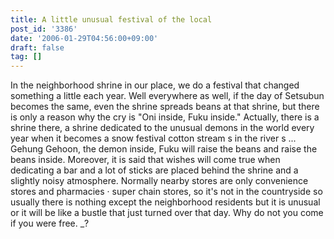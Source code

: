 ```yaml
---
title: A little unusual festival of the local
post_id: '3386'
date: '2006-01-29T04:56:00+09:00'
draft: false
tag: []
---
```


In the neighborhood shrine in our place, we do a festival that changed something a little each year. Well everywhere as well, if the day of Setsubun becomes the same, even the shrine spreads beans at that shrine, but there is only a reason why the cry is "Oni inside, Fuku inside." Actually, there is a shrine there, a shrine dedicated to the unusual demons in the world every year when it becomes a snow festival cotton stream s in the river s ... Gehung Gehoon, the demon inside, Fuku will raise the beans and raise the beans inside. Moreover, it is said that wishes will come true when dedicating a bar and a lot of sticks are placed behind the shrine and a slightly noisy atmosphere. Normally nearby stores are only convenience stores and pharmacies · super chain stores, so it's not in the countryside so usually there is nothing except the neighborhood residents but it is unusual or it will be like a bustle that just turned over that day. Why do not you come if you were free. _?
